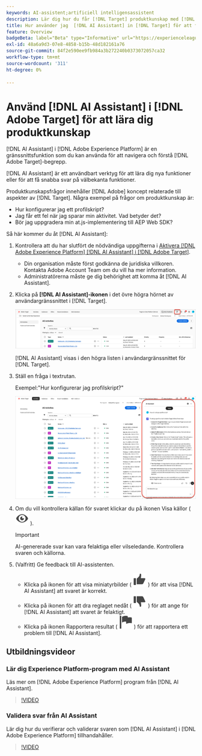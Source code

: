 ```yaml
---
keywords: AI-assistent;artificiell intelligensassistent
description: Lär dig hur du får [!DNL Target] produktkunskap med [!DNL AI Assistant].
title: Hur använder jag  [!DNL AI Assistant] in [!DNL Target] för att få produktinformation?
feature: Overview
badgeBeta: label="Beta" type="Informative" url="https://experienceleague.adobe.com/docs/target/using/introduction/intro.html#beta newtab=true" tooltip="Vad är Beta-funktioner i  [!DNL Adobe Target]?"
exl-id: 48a6a9d3-07e8-4858-b15b-48d182161a76
source-git-commit: 84f2e590ee9fb984a3b272240b0373072057ca32
workflow-type: tm+mt
source-wordcount: '311'
ht-degree: 0%

---
```


# Använd [!DNL AI Assistant] i [!DNL Adobe Target] för att lära dig produktkunskap

[!DNL AI Assistant] i [!DNL Adobe Experience Platform] är en gränssnittsfunktion som du kan använda för att navigera och förstå [!DNL Adobe Target]-begrepp.

[!DNL AI Assistant] är ett användbart verktyg för att lära dig nya funktioner eller för att få snabba svar på välbekanta funktioner.

Produktkunskapsfrågor innehåller [!DNL Adobe] koncept relaterade till aspekter av [!DNL Target]. Några exempel på frågor om produktkunskap är:

* Hur konfigurerar jag ett profilskript?
* Jag får ett fel när jag sparar min aktivitet. Vad betyder det?
* Bör jag uppgradera min at.js-implementering till AEP Web SDK?

Så här kommer du åt [!DNL AI Assistant]:

1. Kontrollera att du har slutfört de nödvändiga uppgifterna i [Aktivera [!DNL Adobe Experience Platform] [!DNL AI Assistant] i [!DNL Adobe Target]](/help/main/c-intro/ai-assistant.md).

   * Din organisation måste först godkänna de juridiska villkoren. Kontakta Adobe Account Team om du vill ha mer information.
   * Administratörerna måste ge dig behörighet att komma åt [!DNL AI Assistant].

1. Klicka på **[!DNL AI Assistant]-ikonen** i det övre högra hörnet av användargränssnittet i [!DNL Target].

   ![AI Assistant-ikon](/help/main/c-intro/assets/ai-assistant-icon.png)

   [!DNL AI Assistant] visas i den högra listen i användargränssnittet för [!DNL Target].

1. Ställ en fråga i textrutan.

   Exempel:&quot;Hur konfigurerar jag profilskript?&quot;

   ![AI-assistenten med svar](/help/main/c-intro/assets/ai-assistant-answer.png)

1. Om du vill kontrollera källan för svaret klickar du på ikonen Visa källor ( ![ikonen Visa källor](/help/main/assets/icons/Visibility.svg) ).

   >[!IMPORTANT]
   >
   >AI-genererade svar kan vara felaktiga eller vilseledande. Kontrollera svaren och källorna.

1. (Valfritt) Ge feedback till AI-assistenten.

   * Klicka på ikonen för att visa miniatyrbilder ( ![Tummen uppåt ](/help/main/assets/icons/ThumbUp.svg) ) för att visa [!DNL AI Assistant] att svaret är korrekt.
   * Klicka på ikonen för att dra reglaget nedåt ( ![Tummen nedåt ](/help/main/assets/icons/ThumbDown.svg) ) för att ange för [!DNL AI Assistant] att svaret är felaktigt.
   * Klicka på ikonen Rapportera resultat ( ![Ikonen Rapportera resultat](/help/main/assets/icons/Flag.svg) ) för att rapportera ett problem till [!DNL AI Assistant].

## Utbildningsvideor

### Lär dig Experience Platform-program med AI Assistant

Läs mer om [!DNL Adobe Experience Platform] program från [!DNL AI Assistant].

>[!VIDEO](https://video.tv.adobe.com/v/3441024/?learn=on&#x26;enablevpops)

### Validera svar från AI Assistant

Lär dig hur du verifierar och validerar svaren som [!DNL AI Assistant] i [!DNL Adobe Experience Platform] tillhandahåller.

>[!VIDEO](https://video.tv.adobe.com/v/3441738/?learn=on&#x26;enablevpops)
